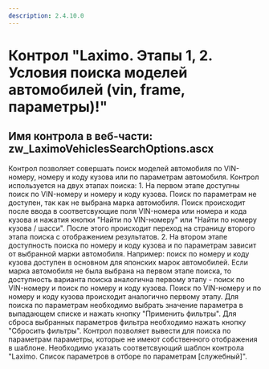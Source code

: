 ```yaml
---
description: 2.4.10.0
---
```


# Контрол "Laximo. Этапы 1, 2. Условия поиска моделей автомобилей \(vin, frame, параметры\)!"

## Имя контрола в веб-части: zw\_LaximoVehiclesSearchOptions.ascx

Контрол позволяет совершать поиск моделей автомобиля по VIN-номеру, номеру и коду кузова или по параметрам автомобиля. Контрол используется на двух этапах поиска: 1. На первом этапе доступны поиск по VIN-номеру и номеру и коду кузова. Поиск по параметрам не доступен, так как не выбрана марка автомобиля. Поиск происходит после ввода в соответсвующие поля VIN-номера или номера и кода кузова и нажатия кнопки "Найти по VIN-номеру" или "Найти по номеру кузова / шасси". После этого происходит переход на страницу второго этапа поиска с отображением результатов. 2. На втором этапе доступность поиска по номеру и коду кузова и по параметрам зависит от выбранной марки автомобиля. Например: поиск по номеру и коду кузова доступен в основном для японских марок автомобилей. Если марка автомобиля не была выбрана на первом этапе поиска, то доступность варианта поиска аналогична первому этапу - поиск по VIN-номеру и поиск по номеру и коду кузова. Поиск по VIN-номеру и по номеру и коду кузова происходит аналогично первому этапу. Для поиска по параметрам необходимо выбрать значение параметра в выпадающем списке и нажать кнопку "Применить фильтры". Для сброса выбранных параметров фильтра необходимо нажать кнопку "Сбросить фильтры". Контрол позволяет вывести для поиска по параметрам параметры, которые не имеют собственного отображения в шаблоне. Необходимо указать соответсвующий шаблон контрола "Laximo. Список параметров в отборе по параметрам \[служебный\]".

